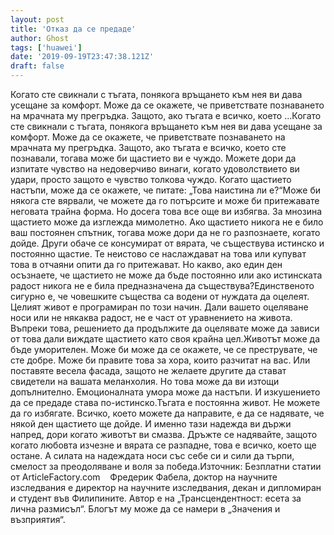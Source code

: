 ```yaml
---
layout: post
title: 'Отказ да се предаде'
author: Ghost
tags: ['huawei']
date: '2019-09-19T23:47:38.121Z'
draft: false
---
```


Когато сте свикнали с тъгата, понякога връщането към нея ви дава усещане за комфорт. Може да се окажете, че приветствате познаването на мрачната му прегръдка. Защото, ако тъгата е всичко, което ...Когато сте свикнали с тъгата, понякога връщането към нея ви дава усещане за комфорт. Може да се окажете, че приветствате познаването на мрачната му прегръдка. Защото, ако тъгата е всичко, което сте познавали, тогава може би щастието ви е чуждо. Можете дори да изпитате чувство на недоверчиво винаги, когато удоволствието ви удари, просто защото е чувство толкова чуждо. Когато щастието настъпи, може да се окажете, че питате: „Това наистина ли е?“Може би някога сте вярвали, че можете да го потърсите и може би притежавате неговата трайна форма. Но досега това все още ви избягва. За мнозина щастието може да изглежда мимолетно. Ако щастието никога не е било ваш постоянен спътник, тогава може дори да не го разпознаете, когато дойде. Други обаче се консумират от вярата, че съществува истинско и постоянно щастие. Те неистово се наслаждават на това или купуват това в отчаяни опити да го притежават. Но какво, ако един ден осъзнаете, че щастието не може да бъде постоянно или ако истинската радост никога не е била предназначена да съществува?Единственото сигурно е, че човешките същества са водени от нуждата да оцелеят. Целият живот е програмиран по този начин. Дали вашето оцеляване носи или не някаква радост, не е част от уравнението на живота. Въпреки това, решението да продължите да оцелявате може да зависи от това дали виждате щастието като своя крайна цел.Животът може да бъде уморителен. Може би може да се окажете, че се преструвате, че сте добре. Може би правите това за хора, които разчитат на вас. Или поставяте весела фасада, защото не желаете другите да стават свидетели на вашата меланхолия. Но това може да ви изтощи допълнително. Емоционалната умора може да настъпи. И изкушението да се предаде става по-истинско.Тъгата е постоянна живот. Не можете да го избягате. Всичко, което можете да направите, е да се надявате, че някой ден щастието ще дойде. И именно тази надежда ви държи напред, дори когато животът ви смазва. Дръжте се надявайте, защото когато любовта изчезне и вярата се разпадне, това е всичко, което ще остане. А силата на надеждата носи със себе си и сили да търпи, смелост за преодоляване и воля за победа.Източник: Безплатни статии от ArticleFactory.com    Фредерик Фабела, доктор на научните изследвания е директор на научните изследвания, декан и дипломиран и студент във Филипините. Автор е на „Трансцендентност: есета за лична размисъл“. Блогът му може да се намери в „Значения и възприятия“.
